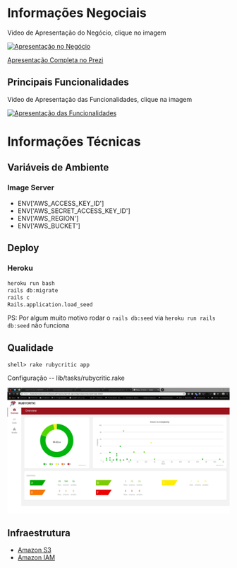 # Informações Negociais

Video de Apresentação do Negócio, clique no imagem

[![Apresentação no Negócio](http://img.youtube.com/vi/oTl51RvgUnI/0.jpg)](http://www.youtube.com/watch?v=oTl51RvgUnI)

[Apresentação Completa no Prezi](https://prezi.com/p/_rif-zlt6law/?present=1)

## Principais Funcionalidades

Video de Apresentação das Funcionalidades, clique na imagem

[![Apresentação das Funcionalidades](http://img.youtube.com/vi/ro1X4nfyRUM/0.jpg)](http://www.youtube.com/watch?v=ro1X4nfyRUM)

# Informações Técnicas

## Variáveis de Ambiente

### Image Server
- ENV['AWS_ACCESS_KEY_ID']
- ENV['AWS_SECRET_ACCESS_KEY_ID']
- ENV['AWS_REGION']
- ENV['AWS_BUCKET']

## Deploy

### Heroku

```
heroku run bash
rails db:migrate 
rails c
Rails.application.load_seed
```
PS: Por algum muito motivo rodar o `rails db:seed` via `heroku run rails db:seed` não funciona

## Qualidade

```
shell> rake rubycritic app
```

Configuração -- lib/tasks/rubycritic.rake

![Qualidade](public/images/qualidade.png)

## Infraestrutura

- [Amazon S3](https://s3.console.aws.amazon.com/s3/buckets/active-storage-portal-agro/?region=us-east-2&tab=overview)
- [Amazon IAM](https://console.aws.amazon.com/iam/home?region=us-east-2#/users)